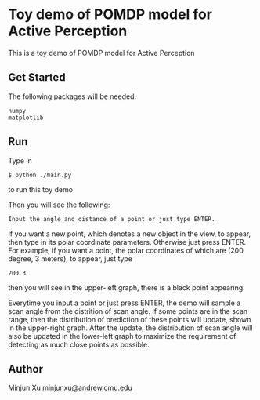 # Toy demo of POMDP model for Active Perception
This is a toy demo of POMDP model for Active Perception

## Get Started
The following packages will be needed.
```
numpy
matplotlib
```

## Run
Type in 
```
$ python ./main.py 
```
to run this toy demo

Then you will see the following:

```
Input the angle and distance of a point or just type ENTER.
```
If you want a new point, which denotes a new object in the view, to appear, 
then type in its polar coordinate parameters. Otherwise just press ENTER.
For example, if you want a point, the polar coordinates of which are 
(200 degree, 3 meters), to appear, just type
```
200 3
```
then you will see in the upper-left graph, there is a black point appearing.

Everytime you input a point or just press ENTER, the demo will sample a scan angle
from the distrition of scan angle. If some points are in the scan range, then the
distribution of prediction of these points will update, shown in the upper-right
graph. After the update, the distribution of scan angle will also be updated in 
the lower-left graph to maximize the requirement of detecting as much close 
points as possible.

## Author
Minjun Xu  minjunxu@andrew.cmu.edu

